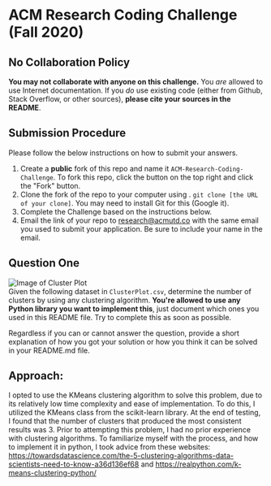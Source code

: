 # ACM Research Coding Challenge (Fall 2020)

## No Collaboration Policy

**You may not collaborate with anyone on this challenge.** You _are_ allowed to use Internet documentation. If you _do_ use existing code (either from Github, Stack Overflow, or other sources), **please cite your sources in the README**.

## Submission Procedure

Please follow the below instructions on how to submit your answers.

1. Create a **public** fork of this repo and name it `ACM-Research-Coding-Challenge`. To fork this repo, click the button on the top right and click the "Fork" button.
2. Clone the fork of the repo to your computer using . `git clone [the URL of your clone]`. You may need to install Git for this (Google it).
3. Complete the Challenge based on the instructions below.
4. Email the link of your repo to research@acmutd.co with the same email you used to submit your application. Be sure to include your name in the email.

## Question One

![Image of Cluster Plot](ClusterPlot.png)
<br/>
Given the following dataset in `ClusterPlot.csv`, determine the number of clusters by using any clustering algorithm. **You're allowed to use any Python library you want to implement this**, just document which ones you used in this README file. Try to complete this as soon as possible.

Regardless if you can or cannot answer the question, provide a short explanation of how you got your solution or how you think it can be solved in your README.md file.

## Approach:
I opted to use the KMeans clustering algorithm to solve this problem, due to its relatively low time complexity and ease of implementation. To do this, I utilized the KMeans class from the scikit-learn library.
At the end of testing, I found that the number of clusters that produced the most consistent results was 3.
Prior to attempting this problem, I had no prior experience with clustering algorithms. To familiarize myself with the process, and how to implement it in python, I took advice from these websites: https://towardsdatascience.com/the-5-clustering-algorithms-data-scientists-need-to-know-a36d136ef68 and https://realpython.com/k-means-clustering-python/